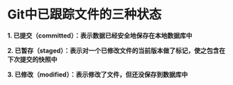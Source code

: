 # Git中已跟踪文件的三种状态

**1. 已提交（committed）：表示数据已经安全地保存在本地数据库中**

**2. 已暂存（staged）：表示对一个已修改文件的当前版本做了标记，使之包含在下次提交的快照中**

**3. 已修改（modified）：表示修改了文件，但还没保存到数据库中**
